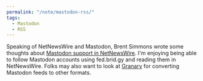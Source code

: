 ```yaml
---
permalink: "/note/mastodon-rss/"
tags:
  - Mastodon
  - RSS
---
```


Speaking of NetNewsWire and Mastodon, Brent Simmons wrote some thoughts about <a href="https://inessential.com/2023/12/17/on_mastodon_support_in_netnewswire" class="u-in-reply-to">Mastodon support in NetNewsWire</a>. I'm enjoying being able to follow Mastodon accounts using fed.brid.gy and reading them in NetNewsWire. Folks may also want to look at [Granary](https://granary.io) for converting Mastodon feeds to other formats. 

<a class="u-bridgy-fed" href="https://fed.brid.gy/" hidden="from-humans"></a>